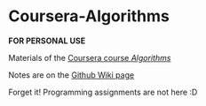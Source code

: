 # Coursera-Algorithms

**FOR PERSONAL USE**

Materials of the [Coursera course *Algorithms*](https://www.coursera.org/learn/algorithms-part1)

Notes are on the [Github Wiki page](https://github.com/SaoYan/Coursera-Algorithms/wiki)  

Forget it! Programming assignments are not here :D
